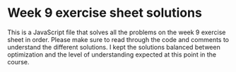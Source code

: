 # Week 9 exercise sheet solutions

This is a JavaScript file that solves all the problems on the week 9 exercise sheet in order.
Please make sure to read through the code and comments to understand the different solutions. 
I kept the solutions balanced between optimization and the level of understanding expected at this point in the course.
